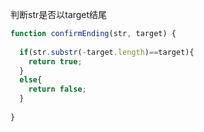 判断str是否以target结尾
```js
function confirmEnding(str, target) {
 
  if(str.substr(-target.length)==target){
    return true;
  }
  else{
    return false;
  }
  
}





```